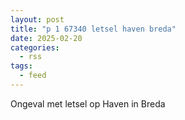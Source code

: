 ```yaml
---
layout: post
title: "p 1 67340 letsel haven breda"
date: 2025-02-20
categories: 
  - rss
tags: 
  - feed
---
```


Ongeval met letsel op Haven in Breda
